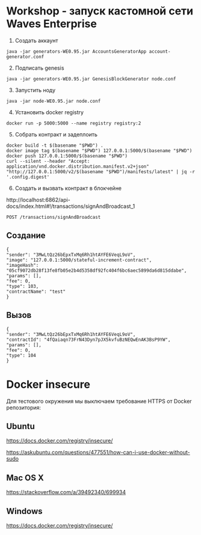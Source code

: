 # Workshop - запуск кастомной сети Waves Enterprise

1. Создать аккаунт

`java -jar generators-WE0.95.jar AccountsGeneratorApp account-generator.conf`

2. Подписать genesis

`java -jar generators-WE0.95.jar GenesisBlockGenerator node.conf`

3. Запустить ноду

`java -jar node-WE0.95.jar node.conf`

4. Установить docker registry

`docker run -p 5000:5000 --name registry registry:2`

5. Собрать контракт и задеплоить

```
docker build -t $(basename "$PWD") .
docker image tag $(basename "$PWD") 127.0.0.1:5000/$(basename "$PWD")
docker push 127.0.0.1:5000/$(basename "$PWD")
curl --silent --header "Accept: application/vnd.docker.distribution.manifest.v2+json" "http://127.0.0.1:5000/v2/$(basename "$PWD")/manifests/latest" | jq -r '.config.digest'
```

6. Создать и вызвать контракт в блокчейне

http://localhost:6862/api-docs/index.html#!/transactions/signAndBroadcast_1

`POST /transactions/signAndBroadcast`

## Создание 

```
{
"sender": "3MwLtQz26bEpxTxMq6Rh1htAYFE6VeqL9oV",
"image": "127.0.0.1:5000/stateful-increment-contract",
"imageHash": "05cf9072db28f13fe8fb05e2b4d5358df92fc404f6bc6aec5899da6d815ddabe",
"params": [],
"fee": 0,
"type": 103,
"contractName": "test"
}
```

## Вызов

```
{
"sender": "3MwLtQz26bEpxTxMq6Rh1htAYFE6VeqL9oV",
"contractId": "4fQaiaqn73FrN43Dyn7pJX5kvfuBzNEQwEnAK3BsP9YW",
"params": [],
"fee": 0,
"type": 104
}
```

# Docker insecure

Для тестового окружения мы выключаем требование HTTPS от Docker репозитория:

## Ubuntu

https://docs.docker.com/registry/insecure/

https://askubuntu.com/questions/477551/how-can-i-use-docker-without-sudo

## Mac OS X

https://stackoverflow.com/a/39492340/699934

## Windows

https://docs.docker.com/registry/insecure/
